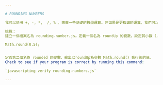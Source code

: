 ```yaml
---

# ROUNDING NUMBERS

我可以使用 +, -, *,  /, % ，來做一些基礎的數學運算。但如果是更複雜的運算，我們可以使用 Math 物件。在此挑戰中，我們將使用 Math 物件來四捨五入數值。

挑戰：
建立一個檔案名為 rounding-number.js。定義一個名為 roundUp 的變數，設定其小數 1.5。我們將使用 Math.round() 方法來處理數值。一個範例使用 Math.round()：

Math.round(0.5);


定義第二個名為 rounded 的變數，輸出以roundUp為參數 Math.round() 執行後的值。
Check to see if your program is correct by running this command:

`javascripting verify rounding-numbers.js`

---
```

